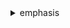 <details>
  <summary>emphasis</summary>

*italic test*
_underscores work too_

**bold text tutorial**
__double underscores__

_italic **bold** combination works_

</details>
